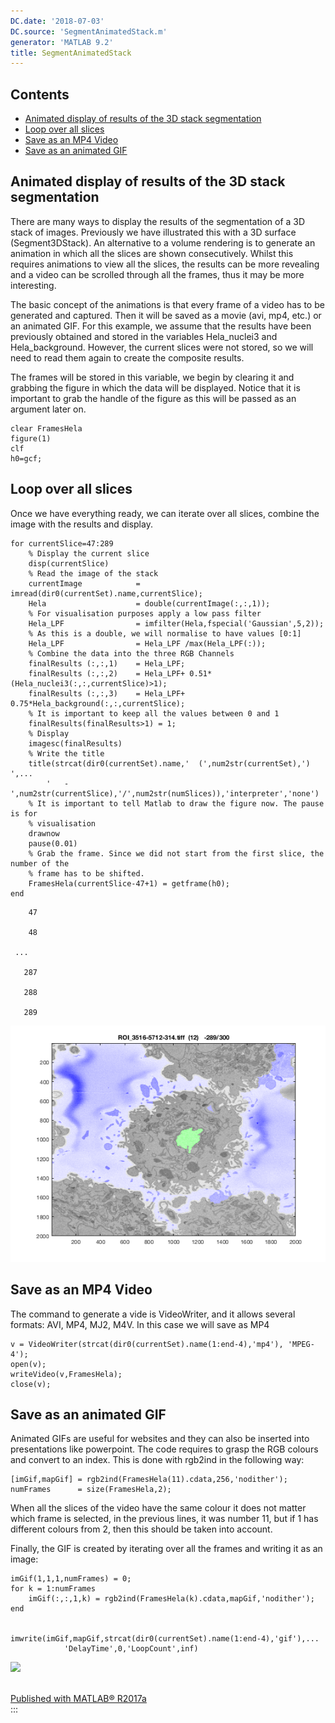 ```yaml
---
DC.date: '2018-07-03'
DC.source: 'SegmentAnimatedStack.m'
generator: 'MATLAB 9.2'
title: SegmentAnimatedStack
---
```




Contents
--------

<div>

-   [Animated display of results of the 3D stack segmentation](#1)
-   [Loop over all slices](#4)
-   [Save as an MP4 Video](#5)
-   [Save as an animated GIF](#6)

</div>

<a name="1"/>
</a>

Animated display of results of the 3D stack segmentation 
--------------------------------------------------------

There are many ways to display the results of the segmentation of a 3D
stack of images. Previously we have illustrated this with a 3D surface
(Segment3DStack). An alternative to a volume rendering is to generate an
animation in which all the slices are shown consecutively. Whilst this
requires animations to view all the slices, the results can be more
revealing and a video can be scrolled through all the frames, thus it
may be more interesting.

The basic concept of the animations is that every frame of a video has
to be generated and captured. Then it will be saved as a movie (avi,
mp4, etc.) or an animated GIF. For this example, we assume that the
results have been previously obtained and stored in the variables
Hela\_nuclei3 and Hela\_background. However, the current slices were not
stored, so we will need to read them again to create the composite
results.

The frames will be stored in this variable, we begin by clearing it and
grabbing the figure in which the data will be displayed. Notice that it
is important to grab the handle of the figure as this will be passed as
an argument later on.

``` {.codeinput}
clear FramesHela
figure(1)
clf
h0=gcf;
```

<a name="4"/>
</a>

Loop over all slices 
--------------------

Once we have everything ready, we can iterate over all slices, combine
the image with the results and display.

``` {.codeinput}
for currentSlice=47:289
    % Display the current slice
    disp(currentSlice)
    % Read the image of the stack
    currentImage            = imread(dir0(currentSet).name,currentSlice);
    Hela                    = double(currentImage(:,:,1));
    % For visualisation purposes apply a low pass filter
    Hela_LPF                = imfilter(Hela,fspecial('Gaussian',5,2));
    % As this is a double, we will normalise to have values [0:1]
    Hela_LPF                = Hela_LPF /max(Hela_LPF(:));
    % Combine the data into the three RGB Channels
    finalResults (:,:,1)    = Hela_LPF;
    finalResults (:,:,2)    = Hela_LPF+ 0.51*(Hela_nuclei3(:,:,currentSlice)>1);
    finalResults (:,:,3)    = Hela_LPF+ 0.75*Hela_background(:,:,currentSlice);
    % It is important to keep all the values between 0 and 1
    finalResults(finalResults>1) = 1;
    % Display
    imagesc(finalResults)
    % Write the title
    title(strcat(dir0(currentSet).name,'  (',num2str(currentSet),')    ',...
        '   -    ',num2str(currentSlice),'/',num2str(numSlices)),'interpreter','none')
    % It is important to tell Matlab to draw the figure now. The pause is for
    % visualisation
    drawnow
    pause(0.01)
    % Grab the frame. Since we did not start from the first slice, the number of the
    % frame has to be shifted.
    FramesHela(currentSlice-47+1) = getframe(h0);
end
```

``` {.codeoutput}
    47

    48

 ...
 
   287

   288

   289
```

![](Figures/SegmentAnimatedStack_02.png)


<a name="5"/>
</a>

Save as an MP4 Video 
--------------------

The command to generate a vide is VideoWriter, and it allows several
formats: AVI, MP4, MJ2, M4V. In this case we will save as MP4

``` {.codeinput}
v = VideoWriter(strcat(dir0(currentSet).name(1:end-4),'mp4'), 'MPEG-4');
open(v);
writeVideo(v,FramesHela);
close(v);
```

<a name="6"/>
</a>


Save as an animated GIF 
-----------------------

Animated GIFs are useful for websites and they can also be inserted into
presentations like powerpoint. The code requires to grasp the RGB
colours and convert to an index. This is done with rgb2ind in the
following way:

``` {.codeinput}
[imGif,mapGif] = rgb2ind(FramesHela(11).cdata,256,'nodither');
numFrames      = size(FramesHela,2);
```

When all the slices of the video have the same colour it does not matter
which frame is selected, in the previous lines, it was number 11, but if
1 has different colours from 2, then this should be taken into account.

Finally, the GIF is created by iterating over all the frames and writing
it as an image:

``` {.codeinput}
imGif(1,1,1,numFrames) = 0;
for k = 1:numFrames
    imGif(:,:,1,k) = rgb2ind(FramesHela(k).cdata,mapGif,'nodither');
end


imwrite(imGif,mapGif,strcat(dir0(currentSet).name(1:end-4),'gif'),...
            'DelayTime',0,'LoopCount',inf)
```

![](Figures/ROI_3516-5712-314.gif)

\
[Published with MATLAB®
R2017a](http://www.mathworks.com/products/matlab/)\
:::
